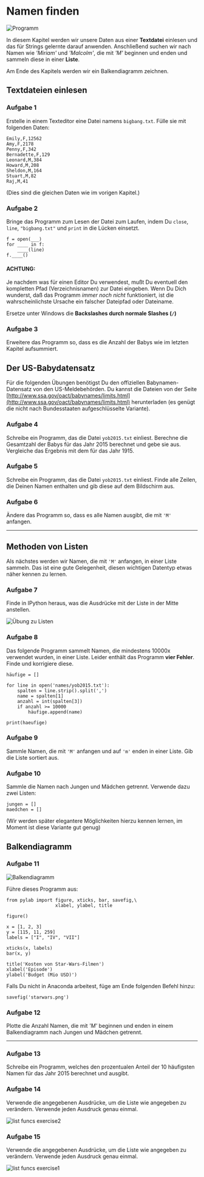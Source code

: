 
# Namen finden

![Programm](programm.png)

In diesem Kapitel werden wir unsere Daten aus einer **Textdatei** einlesen und das für Strings gelernte darauf anwenden. Anschließend suchen wir nach Namen wie *'Miriam'* und *'Malcolm'*, die mit *'M'* beginnen und enden und sammeln diese in einer **Liste**.

Am Ende des Kapitels werden wir ein Balkendiagramm zeichnen.

## Textdateien einlesen

### Aufgabe 1

Erstelle in einem Texteditor eine Datei namens `bigbang.txt`. Fülle sie mit folgenden Daten:

    Emily,F,12562
    Amy,F,2178
    Penny,F,342
    Bernadette,F,129
    Leonard,M,384
    Howard,M,208
    Sheldon,M,164
    Stuart,M,82
    Raj,M,41

(Dies sind die gleichen Daten wie im vorigen Kapitel.)


### Aufgabe 2

Bringe das Programm zum Lesen der Datei zum Laufen, indem Du `close`, `line`, `"bigbang.txt"` und `print` in die Lücken einsetzt.

    f = open(___)
    for ____ in f:
        ____(line)
    f.____()

#### ACHTUNG:

Je nachdem was für einen Editor Du verwendest, mußt Du eventuell den kompletten Pfad (Verzeichnisnamen) zur Datei eingeben. Wenn Du Dich wunderst, daß das Programm *immer noch nicht* funktioniert, ist die wahrscheinlichste Ursache ein falscher Dateipfad oder Dateiname.

Ersetze unter Windows die **Backslashes durch normale Slashes (`/`)**


### Aufgabe 3

Erweitere das Programm so, dass es die Anzahl der Babys wie im letzten Kapitel aufsummiert.


## Der US-Babydatensatz

Für die folgenden Übungen benötigst Du den offiziellen Babynamen-Datensatz von den US-Meldebehörden. Du kannst die Dateien von der Seite [http://www.ssa.gov/oact/babynames/limits.html](http://www.ssa.gov/oact/babynames/limits.html) herunterladen (es genügt die nicht nach Bundesstaaten aufgeschlüsselte Variante). 


### Aufgabe 4

Schreibe ein Programm, das die Datei `yob2015.txt` einliest. 
Berechne die Gesamtzahl der Babys für das Jahr 2015 berechnet und gebe sie aus. Vergleiche das Ergebnis mit dem für das Jahr 1915.


### Aufgabe 5

Schreibe ein Programm, das die Datei `yob2015.txt` einliest. Finde alle Zeilen, die Deinen Namen enthalten und gib diese auf dem Bildschirm aus.


### Aufgabe 6

Ändere das Programm so, dass es alle Namen ausgibt, die mit `'M'` anfangen.

----

## Methoden von Listen

Als nächstes werden wir Namen, die mit `'M'` anfangen, in einer Liste sammeln. Das ist eine gute Gelegenheit, diesen wichtigen Datentyp etwas näher kennen zu lernen.


### Aufgabe 7

Finde in IPython heraus, was die Ausdrücke mit der Liste in der Mitte anstellen.

![Übung zu Listen](../exercises/lists.png)


### Aufgabe 8

Das folgende Programm sammelt Namen, die mindestens 10000x verwendet wurden, in einer Liste. Leider enthält das Programm **vier Fehler**. Finde und korrigiere diese.

    häufige = []

    for line in open('names/yob2015.txt'):
        spalten = line.strip().split(',')
        name = spalten[1]
        anzahl = int(spalten[3])
        if anzahl >= 10000
            häufige.append(name)

    print(haeufige)


### Aufgabe 9

Sammle Namen, die mit `'M'` anfangen und auf `'m'` enden in einer Liste. Gib die Liste sortiert aus.


### Aufgabe 10

Sammle die Namen nach Jungen und Mädchen getrennt. Verwende dazu zwei Listen:

    jungen = []
    maedchen = []

(Wir werden später elegantere Möglichkeiten hierzu kennen lernen, im Moment ist diese Variante gut genug)


## Balkendiagramm

### Aufgabe 11

![Balkendiagramm](star_bars.png)

Führe dieses Programm aus:

    from pylab import figure, xticks, bar, savefig,\
                      xlabel, ylabel, title
    
    figure()
    
    x = [1, 2, 3]
    y = [115, 11, 259]
    labels = ["I", "IV", "VII"]
    
    xticks(x, labels)
    bar(x, y)
    
    title('Kosten von Star-Wars-Filmen')
    xlabel('Episode')
    ylabel('Budget (Mio USD)')
    

Falls Du nicht in Anaconda arbeitest, füge am Ende folgenden Befehl hinzu:

    savefig('starwars.png')


### Aufgabe 12

Plotte die Anzahl Namen, die mit *'M'* beginnen und enden in einem Balkendiagramm nach Jungen und Mädchen getrennt.


----

### Aufgabe 13

Schreibe ein Programm, welches den prozentualen Anteil der 10 häufigsten Namen für das Jahr 2015 berechnet und ausgibt.


### Aufgabe 14

Verwende die angegebenen Ausdrücke, um die Liste wie angegeben zu verändern. Verwende jeden Ausdruck genau einmal.

![list funcs exercise2](../exercises/list_funcs2.png)


### Aufgabe 15

Verwende die angegebenen Ausdrücke, um die Liste wie angegeben zu verändern. Verwende jeden Ausdruck genau einmal.

![list funcs exercise1](../exercises/list_funcs1.png)

